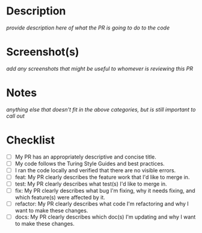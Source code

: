 # Description
_provide description here of what the PR is going to do to the code_

# Screenshot(s)
_add any screenshots that might be useful to whomever is reviewing this PR_

# Notes
_anything else that doesn't fit in the above categories, but is still important to call out_

# Checklist
- [ ] My PR has an appropriately descriptive and concise title.
- [ ] My code follows the Turing Style Guides and best practices.
- [ ] I ran the code locally and verified that there are no visible errors.
- [ ] feat: My PR clearly describes the feature work that I'd like to merge in.
- [ ] test: My PR clearly describes what test(s) I'd like to merge in.
- [ ] fix: My PR clearly describes what bug I'm fixing, why it needs fixing, and which feature(s) were affected by it.
- [ ] refactor: My PR clearly describes what code I'm refactoring and why I want to make these changes.
- [ ] docs: My PR clearly describes which doc(s) I'm updating and why I want to make these changes.
